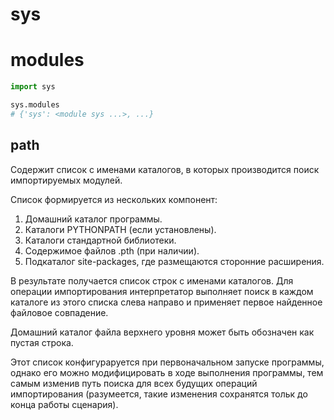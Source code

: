 # sys

# modules

```python
import sys

sys.modules
# {'sys': <module sys ...>, ...}
```

## path

Содержит список с именами каталогов, в которых производится поиск импортируемых модулей.

Список формируется из нескольких компонент:

1. Домашний каталог программы.
2. Каталоги PYTHONPATH (если установлены).
3. Каталоги стандартной библиотеки.
4. Содержимое файлов .pth (при наличии).
5. Подкаталог site-packages, где размещаются сторонние расширения.

В результате получается список строк с именами каталогов. Для операции импортирования интерпретатор выполняет поиск в каждом каталоге из этого списка слева направо и применяет первое найденное файловое совпадение.

Домашний каталог файла верхнего уровня может быть обозначен как пустая строка.

Этот список конфигураруется при первоначальном запуске программы, однако его можно модифицировать в ходе выполнения программы, тем самым изменив путь поиска для всех будущих операций импортирования (разумеется, такие изменения сохранятся тольк до конца работы сценария).
